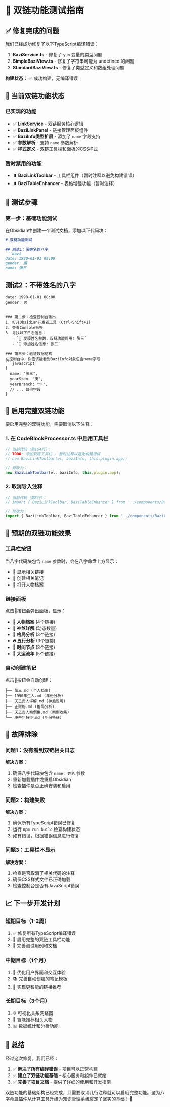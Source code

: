 # 🧪 双链功能测试指南

## ✅ 修复完成的问题

我们已经成功修复了以下TypeScript编译错误：

1. **BaziService.ts** - 修复了 `yun` 变量的类型问题
2. **SimpleBaziView.ts** - 修复了字符串可能为 undefined 的问题
3. **StandardBaziView.ts** - 修复了类型定义和数组处理问题

**构建状态：** ✅ 成功构建，无编译错误

## 🔧 当前双链功能状态

### 已实现的功能
- ✅ **LinkService** - 双链服务核心逻辑
- ✅ **BaziLinkPanel** - 链接管理面板组件
- ✅ **BaziInfo类型扩展** - 添加了 `name` 字段支持
- ✅ **参数解析** - 支持 `name` 参数解析
- ✅ **样式定义** - 双链工具栏和面板的CSS样式

### 暂时禁用的功能
- ⏸️ **BaziLinkToolbar** - 工具栏组件（暂时注释以避免构建错误）
- ⏸️ **BaziTableEnhancer** - 表格增强功能（暂时注释）

## 🧪 测试步骤

### 第一步：基础功能测试
在Obsidian中创建一个测试文档，添加以下代码块：

```markdown
# 双链功能测试

## 测试1：带姓名的八字
```bazi
date: 1990-01-01 08:00
gender: 男
name: 张三
```

## 测试2：不带姓名的八字
```bazi
date: 1990-01-01 08:00
gender: 男
```
```

### 第二步：检查控制台输出
1. 打开Obsidian开发者工具 (Ctrl+Shift+I)
2. 查看Console标签
3. 寻找以下日志信息：
   - `🔗 发现姓名参数，双链功能可用: 张三`
   - `👤 添加姓名信息: 张三`

### 第三步：验证数据结构
在控制台中，你应该能看到BaziInfo对象包含name字段：
```javascript
{
  name: "张三",
  yearStem: "庚",
  yearBranch: "午",
  // ... 其他字段
}
```

## 🔧 启用完整双链功能

要启用完整的双链功能，需要取消以下注释：

### 1. 在 CodeBlockProcessor.ts 中启用工具栏
```typescript
// 当前代码（第164行）：
// TODO: 添加双链工具栏 - 暂时注释以避免构建错误
// new BaziLinkToolbar(el, baziInfo, this.plugin.app);

// 修改为：
new BaziLinkToolbar(el, baziInfo, this.plugin.app);
```

### 2. 取消导入注释
```typescript
// 当前代码（第8行）：
// import { BaziLinkToolbar, BaziTableEnhancer } from '../components/BaziLinkPanel';

// 修改为：
import { BaziLinkToolbar, BaziTableEnhancer } from '../components/BaziLinkPanel';
```

## 🎯 预期的双链功能效果

### 工具栏按钮
当八字代码块包含 `name` 参数时，会在八字命盘上方显示：
- 🔗 显示相关链接
- 📝 创建相关笔记
- 👤 打开人物档案

### 链接面板
点击🔗按钮会弹出面板，显示：
- **👤 人物档案** (4个链接)
- **🌟 神煞详解** (动态数量)
- **🎯 格局分析** (3个链接)
- **🔥 五行分析** (3个链接)
- **📅 时间节点** (3个链接)
- **🔄 大运流年** (5个链接)

### 自动创建笔记
点击📝按钮会自动创建：
```
├── 张三.md (个人档案)
├── 1990年生人.md (年份分析)
├── 天乙贵人详解.md (神煞说明)
├── 正财格.md (格局分析)
├── 天乙贵人案例集.md (案例收集)
└── 庚午年特征.md (年份特征)
```

## 🐛 故障排除

### 问题1：没有看到双链相关日志
**解决方案：**
1. 确保八字代码块包含 `name: 姓名` 参数
2. 重新加载插件或重启Obsidian
3. 检查插件是否正确安装和启用

### 问题2：构建失败
**解决方案：**
1. 确保所有TypeScript错误已修复
2. 运行 `npm run build` 检查构建状态
3. 如有错误，根据错误信息进行修复

### 问题3：工具栏不显示
**解决方案：**
1. 检查是否取消了相关代码的注释
2. 确保CSS样式文件已正确加载
3. 检查控制台是否有JavaScript错误

## 📈 下一步开发计划

### 短期目标（1-2周）
1. ✅ 修复所有TypeScript编译错误
2. 🔄 启用完整的双链工具栏功能
3. 🧪 完善测试用例和文档

### 中期目标（1个月）
1. 🎨 优化用户界面和交互体验
2. 📚 完善自动创建的笔记模板
3. 🔗 实现更智能的链接推荐

### 长期目标（3个月）
1. 🌐 可视化关系网络图
2. 🤖 智能推荐相关人物
3. 📊 数据统计和分析功能

## 🎉 总结

经过这次修复，我们已经：
1. ✅ **解决了所有编译错误** - 项目可以正常构建
2. ✅ **建立了双链功能基础** - 核心服务和组件已就绪
3. ✅ **完善了项目文档** - 提供了详细的使用和开发指南

双链功能的基础架构已经完成，只需要取消几行注释就可以启用完整功能。这为八字命盘插件从计算工具升级为知识管理系统奠定了坚实的基础！🚀
